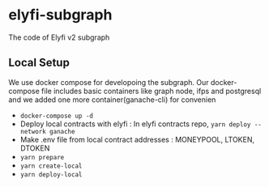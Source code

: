 # elyfi-subgraph

The code of Elyfi v2 subgraph

## Local Setup

We use docker compose for developoing the subgraph.
Our docker-compose file includes basic containers like graph node, ifps and postgresql and we added one more container(ganache-cli) for convenien

- `docker-compose up -d`
- Deploy local contracts with elyfi : In elyfi contracts repo, `yarn deploy --network ganache`
- Make .env file from local contract addresses : MONEYPOOL, LTOKEN, DTOKEN
- `yarn prepare`
- `yarn create-local`
- `yarn deploy-local`

